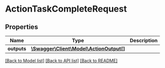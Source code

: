 # ActionTaskCompleteRequest

## Properties
Name | Type | Description | Notes
------------ | ------------- | ------------- | -------------
**outputs** | [**\Swagger\Client\Model\ActionOutput[]**](ActionOutput.md) |  | [optional] 

[[Back to Model list]](../../README.md#documentation-for-models) [[Back to API list]](../../README.md#documentation-for-api-endpoints) [[Back to README]](../../README.md)

